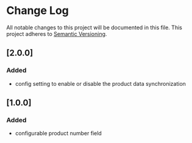 # Change Log
All notable changes to this project will be documented in this file.
This project adheres to [Semantic Versioning](http://semver.org/).

## [2.0.0]
### Added
- config setting to enable or disable the product data synchronization


## [1.0.0]
### Added
- configurable product number field 


